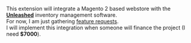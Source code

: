 This extension will integrate a Magento 2 based webstore with the **[Unleashed](https://www.unleashedsoftware.com)** inventory management software.  
For now, I am just gathering [feature requests](https://github.com/mage2pro/unleashed/issues).  
I will implement this integration when someone will finance the project (I need **$7000**).
